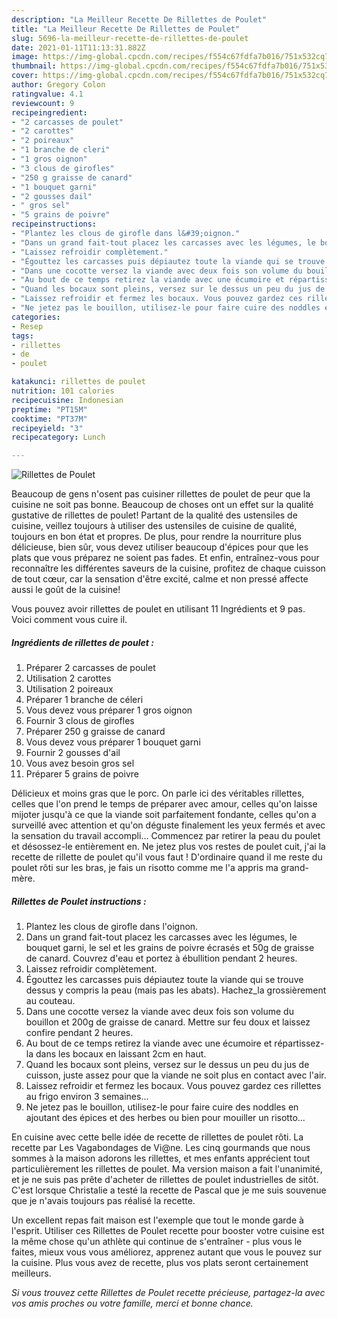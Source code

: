 ```yaml
---
description: "La Meilleur Recette De Rillettes de Poulet"
title: "La Meilleur Recette De Rillettes de Poulet"
slug: 5696-la-meilleur-recette-de-rillettes-de-poulet
date: 2021-01-11T11:13:31.882Z
image: https://img-global.cpcdn.com/recipes/f554c67fdfa7b016/751x532cq70/rillettes-de-poulet-photo-principale-de-la-recette.jpg
thumbnail: https://img-global.cpcdn.com/recipes/f554c67fdfa7b016/751x532cq70/rillettes-de-poulet-photo-principale-de-la-recette.jpg
cover: https://img-global.cpcdn.com/recipes/f554c67fdfa7b016/751x532cq70/rillettes-de-poulet-photo-principale-de-la-recette.jpg
author: Gregory Colon
ratingvalue: 4.1
reviewcount: 9
recipeingredient:
- "2 carcasses de poulet"
- "2 carottes"
- "2 poireaux"
- "1 branche de cleri"
- "1 gros oignon"
- "3 clous de girofles"
- "250 g graisse de canard"
- "1 bouquet garni"
- "2 gousses dail"
- " gros sel"
- "5 grains de poivre"
recipeinstructions:
- "Plantez les clous de girofle dans l&#39;oignon."
- "Dans un grand fait-tout placez les carcasses avec les légumes, le bouquet garni, le sel et les grains de poivre écrasés et 50g de graisse de canard. Couvrez d&#39;eau et portez à ébullition pendant 2 heures."
- "Laissez refroidir complètement."
- "Égouttez les carcasses puis dépiautez toute la viande qui se trouve dessus y compris la peau (mais pas les abats). Hachez_la grossièrement au couteau."
- "Dans une cocotte versez la viande avec deux fois son volume du bouillon et 200g de graisse de canard. Mettre sur feu doux et laissez confire pendant 2 heures."
- "Au bout de ce temps retirez la viande avec une écumoire et répartissez-la dans les bocaux en laissant 2cm en haut."
- "Quand les bocaux sont pleins, versez sur le dessus un peu du jus de cuisson, juste assez pour que la viande ne soit plus en contact avec l&#39;air."
- "Laissez refroidir et fermez les bocaux. Vous pouvez gardez ces rillettes au frigo environ 3 semaines..."
- "Ne jetez pas le bouillon, utilisez-le pour faire cuire des noddles en ajoutant des épices et des herbes ou bien pour mouiller un risotto..."
categories:
- Resep
tags:
- rillettes
- de
- poulet

katakunci: rillettes de poulet 
nutrition: 101 calories
recipecuisine: Indonesian
preptime: "PT15M"
cooktime: "PT37M"
recipeyield: "3"
recipecategory: Lunch

---
```



![Rillettes de Poulet](https://img-global.cpcdn.com/recipes/f554c67fdfa7b016/751x532cq70/rillettes-de-poulet-photo-principale-de-la-recette.jpg)

Beaucoup de gens n'osent pas cuisiner rillettes de poulet de peur que la cuisine ne soit pas bonne. Beaucoup de choses ont un effet sur la qualité gustative de rillettes de poulet! Partant de la qualité des ustensiles de cuisine, veillez toujours à utiliser des ustensiles de cuisine de qualité, toujours en bon état et propres. De plus, pour rendre la nourriture plus délicieuse, bien sûr, vous devez utiliser beaucoup d'épices pour que les plats que vous préparez ne soient pas fades. Et enfin, entraînez-vous pour reconnaître les différentes saveurs de la cuisine, profitez de chaque cuisson de tout cœur, car la sensation d'être excité, calme et non pressé affecte aussi le goût de la cuisine!

<!--inarticleads1-->

Vous pouvez avoir rillettes de poulet en utilisant 11 Ingrédients et 9 pas. Voici comment vous cuire il.

##### Ingrédients de rillettes de poulet :

1. Préparer 2 carcasses de poulet
1. Utilisation 2 carottes
1. Utilisation 2 poireaux
1. Préparer 1 branche de céleri
1. Vous devez vous préparer 1 gros oignon
1. Fournir 3 clous de girofles
1. Préparer 250 g graisse de canard
1. Vous devez vous préparer 1 bouquet garni
1. Fournir 2 gousses d&#39;ail
1. Vous avez besoin  gros sel
1. Préparer 5 grains de poivre


Délicieux et moins gras que le porc. On parle ici des véritables rillettes, celles que l&#39;on prend le temps de préparer avec amour, celles qu&#39;on laisse mijoter jusqu&#39;à ce que la viande soit parfaitement fondante, celles qu&#39;on a surveillé avec attention et qu&#39;on déguste finalement les yeux fermés et avec la sensation du travail accompli… Commencez par retirer la peau du poulet et désossez-le entièrement en. Ne jetez plus vos restes de poulet cuit, j&#39;ai la recette de rillette de poulet qu&#39;il vous faut ! D&#39;ordinaire quand il me reste du poulet rôti sur les bras, je fais un risotto comme me l&#39;a appris ma grand-mère. 

<!--inarticleads2-->

##### Rillettes de Poulet instructions :

1. Plantez les clous de girofle dans l&#39;oignon.
1. Dans un grand fait-tout placez les carcasses avec les légumes, le bouquet garni, le sel et les grains de poivre écrasés et 50g de graisse de canard. Couvrez d&#39;eau et portez à ébullition pendant 2 heures.
1. Laissez refroidir complètement.
1. Égouttez les carcasses puis dépiautez toute la viande qui se trouve dessus y compris la peau (mais pas les abats). Hachez_la grossièrement au couteau.
1. Dans une cocotte versez la viande avec deux fois son volume du bouillon et 200g de graisse de canard. Mettre sur feu doux et laissez confire pendant 2 heures.
1. Au bout de ce temps retirez la viande avec une écumoire et répartissez-la dans les bocaux en laissant 2cm en haut.
1. Quand les bocaux sont pleins, versez sur le dessus un peu du jus de cuisson, juste assez pour que la viande ne soit plus en contact avec l&#39;air.
1. Laissez refroidir et fermez les bocaux. Vous pouvez gardez ces rillettes au frigo environ 3 semaines...
1. Ne jetez pas le bouillon, utilisez-le pour faire cuire des noddles en ajoutant des épices et des herbes ou bien pour mouiller un risotto...


En cuisine avec cette belle idée de recette de rillettes de poulet rôti. La recette par Les Vagabondages de Vi@ne. Les cinq gourmands que nous sommes à la maison adorons les rillettes, et mes enfants apprécient tout particulièrement les rillettes de poulet. Ma version maison a fait l&#39;unanimité, et je ne suis pas prête d&#39;acheter de rillettes de poulet industrielles de sitôt. C&#39;est lorsque Christalie a testé la recette de Pascal que je me suis souvenue que je n&#39;avais toujours pas réalisé la recette. 

<!--inarticleads1-->

<p>
Un excellent repas fait maison est l'exemple que tout le monde garde à l'esprit. Utiliser ces Rillettes de Poulet recette pour booster votre cuisine est la même chose qu'un athlète qui continue de s'entraîner - plus vous le faites, mieux vous vous améliorez, apprenez autant que vous le pouvez sur la cuisine. Plus vous avez de recette, plus vos plats seront certainement meilleurs.
</p>

<p>
<i>Si vous trouvez cette Rillettes de Poulet recette précieuse, partagez-la avec vos amis proches ou votre famille, merci et bonne chance.</i>
</p>
